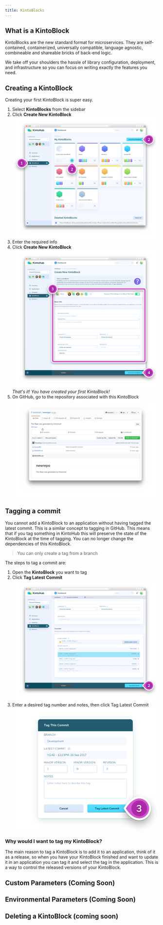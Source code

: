 ```yaml
---
title: KintoBlocks
---
```


## What is a KintoBlock


KintoBlocks are the new standard format for microservices.
They are self-contained, containerized, universally compatible, language agnostic, combineable and shareable bricks of back-end logic.

We take off your shoulders the hassle of library configuration, deployment, and infrastructure so you can focus on writing exactly the features you need.

## Creating a KintoBlock

Creating your first KintoBlock is super easy.

1. Select **KintoBlocks** from the sidebar
2. Click **Create New KintoBlock**
![Screenshot - Create New KintoBlock](/docs/assets/creating-a-kintoblock-1-2.png)
3. Enter the required info
4. Click **Create New KintoBlock**
![Screenshot - Enter Info](/docs/assets/creating-a-kintoblock-3-4.png)
_That's it! You have created your first KintoBlock!_
6. On GitHub, go to the repository associated with this KintoBlock
![Screenshot - New GitHub Repo](/docs/assets/creating-a-kintoblock-5.png)

## Tagging a commit

You cannot add a KintoBlock to an application without having tagged the latest commit. This is a similar concept to tagging in GitHub.
This means that if you tag something in KintoHub this will preserve the state of the KintoBlock at the time of tagging. You can no longer change the dependencies of this KintoBlock.

> You can only create a tag from a branch

The steps to tag a commit are:

1. Open the **KintoBlock** you want to tag
2. Click **Tag Latest Commit**
![Screenshot - Tag Lastest Commit](/docs/assets/tagging-a-commit-1-2.png)
3. Enter a desired tag number and notes, then click Tag Latest Commit
![Screenshot - Enter Info](/docs/assets/tagging-a-commit-3.png)

### Why would I want to tag my KintoBlock?

The main reason to tag a KintoBlock is to add it to an application, think of it as a release, so when you have your KintoBlock finished and want to update it in an application you can tag it and select the tag in the application. This is a way to control the released versions of your KintoBlock.

## Custom Parameters (Coming Soon)
## Environmental Parameters (Coming Soon)
## Deleting a KintoBlock (coming soon)
